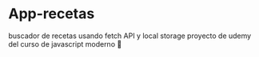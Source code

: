 # App-recetas
buscador de recetas usando fetch API y local storage proyecto de udemy del curso de javascript moderno 💜
